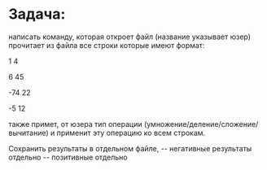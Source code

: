# Задача:
написать команду, которая откроет файл (название указывает юзер) 
прочитает из файла все строки которые имеют формат:

1 4

6 45

-74 22

-5 12


также примет, от юзера тип операции (умножение/деление/сложение/вычитание)
и применит эту операцию ко всем строкам.

Сохранить результаты в отдельном файле,
-- негативные результаты отдельно
-- позитивные отдельно
